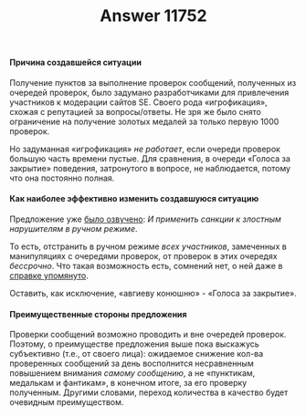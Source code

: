 ﻿---
title: "Answer 11752"
se.owner.user_id: 217579
se.owner.display_name: "0xdb"
se.owner.link: "https://ru.meta.stackoverflow.com/users/217579/0xdb"
se.answer_id: 11752
se.question_id: 11750
se.post_type: answer
se.is_accepted: False
---
<h4>Причина создавшейся ситуации</h4>
<p>Получение пунктов за выполнение проверок сообщений, полученных из очередей проверок, было задумано разработчиками для привлечения участников к модерации сайтов SE. Своего рода «игрофикация», схожая с репутацией за вопросы/ответы. Не зря же было снято ограничение на получение золотых медалей за только первую 1000 проверок.</p>
<p>Но задуманная «игрофикация» <em>не работает</em>, если очереди проверок большую часть времени пустые. Для сравнения, в очереди «Голоса за закрытие» поведения, затронутого в вопросе, не наблюдается, потому что она постоянно полная.</p>
<h4>Как наиболее эффективно изменить создавшуюся ситуацию</h4>
<p>Предложение уже <a href="https://ru.meta.stackoverflow.com/a/11518">было озвучено</a>: <em>И применить санкции к злостным нарушителям в ручном режиме</em>.</p>
<p>То есть, отстранить в ручном режиме <em>всех участников</em>, замеченных в манипуляциях с очередями проверок, от проверок в этих очередях <em>бессрочно</em>. Что такая возможность есть, сомнений нет, о ней даже в <a href="https://ru.stackoverflow.com/help/review-suspensions">справке упомянуто</a>.</p>
<p>Оставить, как исключение, «авгиеву конюшню» - «Голоса за закрытие».</p>
<h4>Преимущественные стороны предложения</h4>
<p>Проверки сообщений возможно проводить и вне очередей проверок. Поэтому, о преимуществе предложения выше пока выскажусь субъективно (т.е., от своего лица): ожидаемое снижение кол-ва проверенных сообщений за день восполнится несравненным повышением внимания <em>самому сообщению</em>, а не «пунктикам, медалькам и фантикам», в конечном итоге, за его проверку полученным. Другими словами, переход количества в качество будет очевидным преимуществом.</p>
